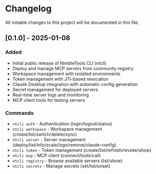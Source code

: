 # Changelog

All notable changes to this project will be documented in this file.

## [0.1.0] - 2025-01-08

### Added
- Initial public release of NimbleTools CLI (ntcli)
- Deploy and manage MCP servers from community registry
- Workspace management with isolated environments
- Token management with JTI-based revocation
- Claude Desktop integration with automatic config generation
- Secret management for deployed servers
- Real-time server logs and monitoring
- MCP client tools for testing servers

### Commands
- `ntcli auth` - Authentication (login/logout/status)
- `ntcli workspace` - Workspace management (create/list/switch/delete/sync)
- `ntcli server` - Server management (deploy/list/info/scale/logs/remove/claude-config)
- `ntcli token` - Token management (create/list/refresh/revoke/show)
- `ntcli mcp` - MCP client (connect/tools/call)
- `ntcli registry` - Browse available servers (list/show)
- `ntcli secrets` - Manage secrets (set/list/unset)
